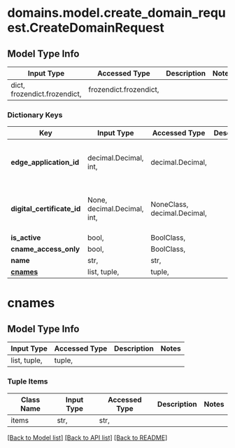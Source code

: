 # domains.model.create_domain_request.CreateDomainRequest

## Model Type Info
Input Type | Accessed Type | Description | Notes
------------ | ------------- | ------------- | -------------
dict, frozendict.frozendict,  | frozendict.frozendict,  |  | 

### Dictionary Keys
Key | Input Type | Accessed Type | Description | Notes
------------ | ------------- | ------------- | ------------- | -------------
**edge_application_id** | decimal.Decimal, int,  | decimal.Decimal,  |  | value must be a 64 bit integer
**digital_certificate_id** | None, decimal.Decimal, int,  | NoneClass, decimal.Decimal,  |  | value must be a 64 bit integer
**is_active** | bool,  | BoolClass,  |  | 
**cname_access_only** | bool,  | BoolClass,  |  | 
**name** | str,  | str,  |  | 
**[cnames](#cnames)** | list, tuple,  | tuple,  |  | 

# cnames

## Model Type Info
Input Type | Accessed Type | Description | Notes
------------ | ------------- | ------------- | -------------
list, tuple,  | tuple,  |  | 

### Tuple Items
Class Name | Input Type | Accessed Type | Description | Notes
------------- | ------------- | ------------- | ------------- | -------------
items | str,  | str,  |  | 

[[Back to Model list]](../../README.md#documentation-for-models) [[Back to API list]](../../README.md#documentation-for-api-endpoints) [[Back to README]](../../README.md)

